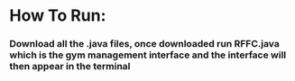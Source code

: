 # How To Run:
### Download all the .java files, once downloaded run RFFC.java which is the gym management interface and the interface will then appear in the terminal
